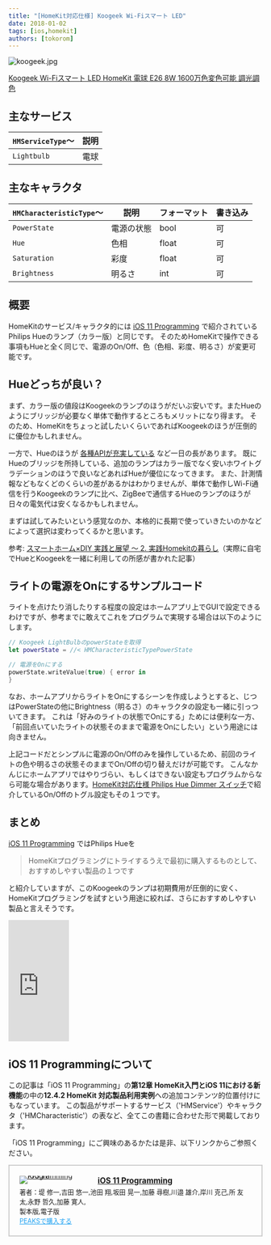 ```yaml
---
title: "[HomeKit対応仕様] Koogeek Wi-Fiスマート LED"
date: 2018-01-02
tags: [ios,homekit]
authors: [tokorom]
---
```


![koogeek.jpg](https://qiita-image-store.s3.amazonaws.com/0/7883/77fdcc8d-0c7a-b9d5-960d-9cb55319049f.jpeg "koogeek.jpg")

<a target="_blank" href="https://www.amazon.co.jp/gp/product/B0721QN7YT/ref=as_li_tl?ie=UTF8&camp=247&creative=1211&creativeASIN=B0721QN7YT&linkCode=as2&tag=tokorom-22&linkId=2d02e58e189b9fe7b31069cab2f5c71a">Koogeek Wi-Fiスマート LED HomeKit 電球 E26 8W 1600万色変色可能 調光調色</a><img src="//ir-jp.amazon-adsystem.com/e/ir?t=tokorom-22&l=am2&o=9&a=B0721QN7YT" width="1" height="1" border="0" alt="" style="border:none !important; margin:0px !important;" />

## 主なサービス

|`HMServiceType`〜 | 説明 |
|--- | ---- |
|`Lightbulb` | 電球 |

## 主なキャラクタ

|`HMCharacteristicType`〜 | 説明 | フォーマット | 書き込み |
|--- | ---- | ---- | ---- |
|`PowerState` | 電源の状態 | bool | 可 |
|`Hue` | 色相 | float | 可 |
|`Saturation` | 彩度 | float | 可 |
|`Brightness` | 明るさ | int | 可 |

## 概要

HomeKitのサービス/キャラクタ的には [iOS 11 Programming](http://peaks.cc/tokorom/iOS11) で紹介されているPhilips Hueのランプ（カラー版）と同じです。
そのためHomeKitで操作できる事項もHueと全く同じで、電源のOn/Off、色（色相、彩度、明るさ）が変更可能です。

## Hueどっちが良い？

まず、カラー版の値段はKoogeekのランプのほうがだいぶ安いです。またHueのようにブリッジが必要なく単体で動作するところもメリットになり得ます。
そのため、HomeKitをちょっと試したいくらいであればKoogeekのほうが圧倒的に優位かもしれません。

一方で、Hueのほうが [各種APIが充実している](https://www.developers.meethue.com/) など一日の長があります。
既にHueのブリッジを所持している、追加のランプはカラー版でなく安いホワイトグラデーションのほうで良いなどあればHueが優位になってきます。
また、計測情報などもなくどのくらいの差があるかはわかりませんが、単体で動作しWi-Fi通信を行うKoogeekのランプに比べ、ZigBeeで通信するHueのランプのほうが日々の電気代は安くなるかもしれません。

まずは試してみたいという感覚なのか、本格的に長期で使っていきたいのかなどによって選択は変わってくるかと思います。

参考: [スマートホーム×DIY 実践と展望 〜 2. 実践Homekitの暮らし](http://kudakurage.hatenadiary.com/entry/2018/01/02/094514)（実際に自宅でHueとKoogeekを一緒に利用しての所感が書かれた記事）

## ライトの電源をOnにするサンプルコード

ライトを点けたり消したりする程度の設定はホームアプリ上でGUIで設定できるわけですが、参考までに敢えてこれをプログラムで実現する場合は以下のようにします。

```swift
// Koogeek LightBulbのpowerStateを取得
let powerState = //< HMCharacteristicTypePowerState

// 電源をOnにする
powerState.writeValue(true) { error in
}
```

なお、ホームアプリからライトをOnにするシーンを作成しようとすると、じつはPowerStateの他にBrightness（明るさ）のキャラクタの設定も一緒に引っついてきます。
これは「好みのライトの状態でOnにする」ためには便利な一方、「前回点いていたライトの状態そのままで電源をOnにしたい」という用途には向きません。

上記コードだとシンプルに電源のOn/Offのみを操作しているため、前回のライトの色や明るさの状態そのままでOn/Offの切り替えだけが可能です。
こんなかんじにホームアプリではやりづらい、もしくはできない設定もプログラムからなら可能な場合があります。[HomeKit対応仕様 Philips Hue Dimmer スイッチ](https://qiita.com/tokorom/items/b1839b216d52141215c1)で紹介しているOn/Offのトグル設定もその１つです。

## まとめ

[iOS 11 Programming](http://peaks.cc/tokorom/iOS11) ではPhilips Hueを

> HomeKitプログラミングにトライするうえで最初に購入するものとして、おすすめしやすい製品の１つです

と紹介していますが、このKoogeekのランプは初期費用が圧倒的に安く、HomeKitプログラミングを試すという用途に絞れば、さらにおすすめしやすい製品と言えそうです。

<iframe style="width:120px;height:240px;" marginwidth="0" marginheight="0" scrolling="no" frameborder="0" src="https://rcm-fe.amazon-adsystem.com/e/cm?ref=qf_sp_asin_til&t=tokorom-22&m=amazon&o=9&p=8&l=as1&IS2=1&detail=1&asins=B0721QN7YT&linkId=b9b5f916f2915ccadb329cf459109d30&bc1=000000&lt1=_blank&fc1=333333&lc1=0066c0&bg1=ffffff&f=ifr">
</iframe>

## iOS 11 Programmingについて

この記事は「iOS 11 Programming」の**第12章 HomeKit入門とiOS 11における新機能**の中の**12.4.2 HomeKit 対応製品利用実例**への追加コンテンツ的位置付けにもなっています。
この製品がサポートするサービス（'HMService'）やキャラクタ（'HMCharacteristic'）の表など、全てこの書籍に合わせた形で掲載しております。

「iOS 11 Programming」にご興味のあるかたは是非、以下リンクからご参照ください。

<div class="peaks_widget" style="overflow:hidden; padding:20px; border:2px solid #ccc;"><div class="peaks_widget__image" style="float:left; margin-right:15px; line-height:0;"><a target="_blank" id="purchase" href="https://peaks.cc/tokorom/iOS11"><img alt="iOS 11 Programming" style="border:none; max-width:140px;" src="https://s3-ap-northeast-1.amazonaws.com/peaks-images/project002_cover.jpg"></a></div><div class="peaks_widget__info"><p style="margin:0 0 3px 0; font-size:110%; font-weight:bold;"><a target="_blank" id="purchase" href="http://peaks.cc/tokorom/iOS11">iOS 11 Programming</a></p><ul style="margin:0; padding:0;"><li style="font-size:90%; list-style:none;"><span>著者：</span><span>堤 修一,</span><span>吉田 悠一,</span><span>池田 翔,</span><span>坂田 晃一,</span><span>加藤 尋樹,</span><span>川邉 雄介,</span><span>岸川 克己,</span><span>所 友太,</span><span>永野 哲久,</span><span>加藤 寛人,</span></li><li style="font-size:90%; list-style:none;">製本版,電子版</li><li style="font-size:90%; list-style:none;"><a target="_blank" id="purchase" style="text-decoration:underline; color:#1DA1F2;" href="http://peaks.cc/tokorom/iOS11">PEAKSで購入する</a></li></ul></div></div>
